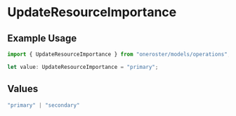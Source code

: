 # UpdateResourceImportance

## Example Usage

```typescript
import { UpdateResourceImportance } from "oneroster/models/operations";

let value: UpdateResourceImportance = "primary";
```

## Values

```typescript
"primary" | "secondary"
```